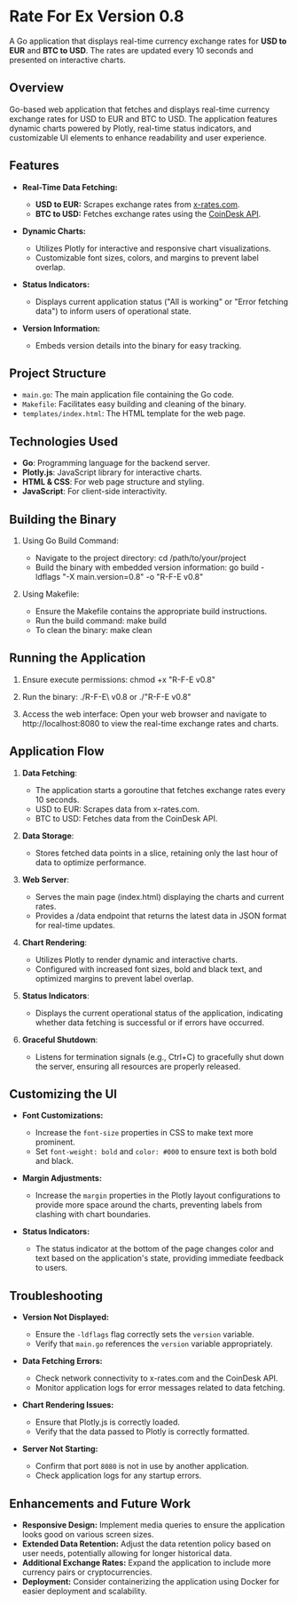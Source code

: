 # Rate For Ex Version 0.8

A Go application that displays real-time currency exchange rates for **USD to EUR** and **BTC to USD**. The rates are updated every 10 seconds and presented on interactive charts.

## Overview

Go-based web application that fetches and displays real-time currency exchange rates for USD to EUR and BTC to USD. The application features dynamic charts powered by Plotly, real-time status indicators, and customizable UI elements to enhance readability and user experience.

## Features

- **Real-Time Data Fetching:**

  - **USD to EUR:** Scrapes exchange rates from [x-rates.com](https://www.x-rates.com/).
  - **BTC to USD:** Fetches exchange rates using the [CoinDesk API](https://api.coindesk.com/v1/bpi/currentprice/USD.json).

- **Dynamic Charts:**

  - Utilizes Plotly for interactive and responsive chart visualizations.
  - Customizable font sizes, colors, and margins to prevent label overlap.

- **Status Indicators:**

  - Displays current application status ("All is working" or "Error fetching data") to inform users of operational state.

- **Version Information:**
  - Embeds version details into the binary for easy tracking.

## Project Structure

- `main.go`: The main application file containing the Go code.
- `Makefile`: Facilitates easy building and cleaning of the binary.
- `templates/index.html`: The HTML template for the web page.

## Technologies Used

- **Go**: Programming language for the backend server.
- **Plotly.js**: JavaScript library for interactive charts.
- **HTML & CSS**: For web page structure and styling.
- **JavaScript**: For client-side interactivity.

## **Building the Binary**

1. Using Go Build Command:

   - Navigate to the project directory:
     cd /path/to/your/project
   - Build the binary with embedded version information:
     go build -ldflags "-X main.version=0.8" -o "R-F-E v0.8"

2. Using Makefile:
   - Ensure the Makefile contains the appropriate build instructions.
   - Run the build command:
     make build
   - To clean the binary:
     make clean

## **Running the Application**

1. Ensure execute permissions:
   chmod +x "R-F-E v0.8"

2. Run the binary:
   ./R-F-E\ v0.8
   or
   ./"R-F-E v0.8"

3. Access the web interface:
   Open your web browser and navigate to http://localhost:8080 to view the real-time exchange rates and charts.

## **Application Flow**

1. **Data Fetching**:

   - The application starts a goroutine that fetches exchange rates every 10 seconds.
   - USD to EUR: Scrapes data from x-rates.com.
   - BTC to USD: Fetches data from the CoinDesk API.

2. **Data Storage**:

   - Stores fetched data points in a slice, retaining only the last hour of data to optimize performance.

3. **Web Server**:

   - Serves the main page (index.html) displaying the charts and current rates.
   - Provides a /data endpoint that returns the latest data in JSON format for real-time updates.

4. **Chart Rendering**:

   - Utilizes Plotly to render dynamic and interactive charts.
   - Configured with increased font sizes, bold and black text, and optimized margins to prevent label overlap.

5. **Status Indicators**:

   - Displays the current operational status of the application, indicating whether data fetching is successful or if errors have occurred.

6. **Graceful Shutdown**:
   - Listens for termination signals (e.g., Ctrl+C) to gracefully shut down the server, ensuring all resources are properly released.

## Customizing the UI

- **Font Customizations:**

  - Increase the `font-size` properties in CSS to make text more prominent.
  - Set `font-weight: bold` and `color: #000` to ensure text is both bold and black.

- **Margin Adjustments:**

  - Increase the `margin` properties in the Plotly layout configurations to provide more space around the charts, preventing labels from clashing with chart boundaries.

- **Status Indicators:**
  - The status indicator at the bottom of the page changes color and text based on the application's state, providing immediate feedback to users.

## Troubleshooting

- **Version Not Displayed:**

  - Ensure the `-ldflags` flag correctly sets the `version` variable.
  - Verify that `main.go` references the `version` variable appropriately.

- **Data Fetching Errors:**

  - Check network connectivity to x-rates.com and the CoinDesk API.
  - Monitor application logs for error messages related to data fetching.

- **Chart Rendering Issues:**

  - Ensure that Plotly.js is correctly loaded.
  - Verify that the data passed to Plotly is correctly formatted.

- **Server Not Starting:**
  - Confirm that port `8080` is not in use by another application.
  - Check application logs for any startup errors.

## Enhancements and Future Work

- **Responsive Design:** Implement media queries to ensure the application looks good on various screen sizes.
- **Extended Data Retention:** Adjust the data retention policy based on user needs, potentially allowing for longer historical data.
- **Additional Exchange Rates:** Expand the application to include more currency pairs or cryptocurrencies.
- **Deployment:** Consider containerizing the application using Docker for easier deployment and scalability.
